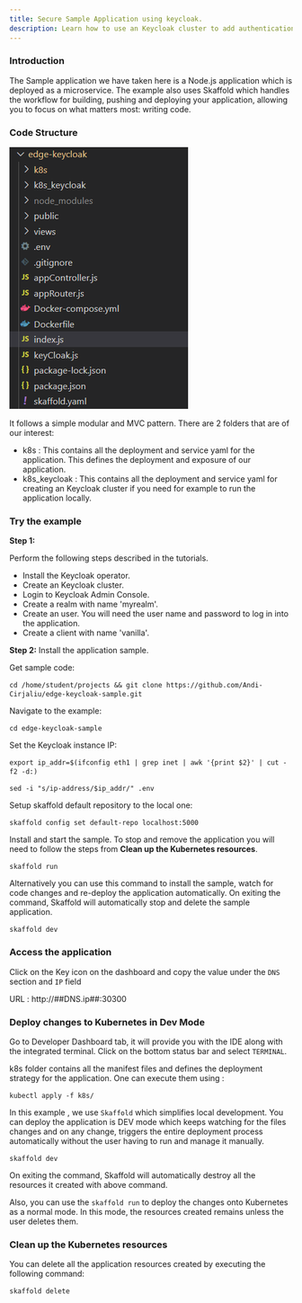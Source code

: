```yaml
---
title: Secure Sample Application using keycloak.
description: Learn how to use an Keycloak cluster to add authentication to applications and secure services.
---
```



### Introduction

The Sample application we have taken here is a Node.js application which is deployed as a microservice.
The example also uses Skaffold which handles the workflow for building, pushing and deploying your application, allowing you to focus on what matters most: writing code.

### Code Structure

![codestructure](_images/keycloak-sample-app-structure.png)

It follows a simple modular and MVC pattern. There are 2 folders that are of our interest:
- k8s :  This contains all the deployment and service yaml for the application. This defines the deployment and exposure of our application.
- k8s_keycloak :  This contains all the deployment and service yaml for creating an Keycloak cluster if you need for example to run the application locally.


### Try the example

**Step 1:** 

Perform the following steps described in the tutorials.

- Install the Keycloak operator.
- Create an Keycloak cluster.
- Login to Keycloak Admin Console.
- Create a realm with name 'myrealm'.
- Create an user. You will need the user name and password to log in into the application.
- Create a client with name 'vanilla'.

**Step 2:** Install the application sample.

Get sample code:
```execute
cd /home/student/projects && git clone https://github.com/Andi-Cirjaliu/edge-keycloak-sample.git
```

Navigate to the example:
```execute
cd edge-keycloak-sample
```

Set the Keycloak instance IP:
```execute
export ip_addr=$(ifconfig eth1 | grep inet | awk '{print $2}' | cut -f2 -d:)
```
```execute
sed -i "s/ip-address/$ip_addr/" .env
```

Setup skaffold default repository to the local one:
```execute
skaffold config set default-repo localhost:5000
```

Install and start the sample. To stop and remove the application you will need to follow the steps from **Clean up the Kubernetes resources**.
```execute
skaffold run
```
Alternatively you can use this command to install the sample, watch for code changes and re-deploy the application automatically.
On exiting the command, Skaffold will automatically stop and delete the sample application. 
```execute
skaffold dev
```

### Access the application

Click on the Key icon on the dashboard and copy the value under the `DNS` section and `IP` field

URL :  http://##DNS.ip##:30300

### Deploy changes to Kubernetes in Dev Mode

Go to Developer Dashboard tab, it will provide you with the IDE along with the integrated terminal.  Click on the bottom status bar and select `TERMINAL`. 

k8s folder contains all the manifest files and defines the deployment strategy for the application.
One can execute them using :

```execute
kubectl apply -f k8s/
```

In this example , we use `Skaffold` which simplifies local development. You can deploy the application is DEV mode which keeps watching for the files changes and on any change, triggers the entire deployment process automatically without the user having to run and manage it manually.

```execute
skaffold dev
```

On exiting the command, Skaffold will automatically destroy all the resources it created with above command.


Also, you can use the `skaffold run` to deploy the changes onto Kubernetes as a normal mode. In this mode, the resources created remains unless the user deletes them.

### Clean up the Kubernetes resources

You can delete all the application resources created by executing the following command:

```execute
skaffold delete
```
